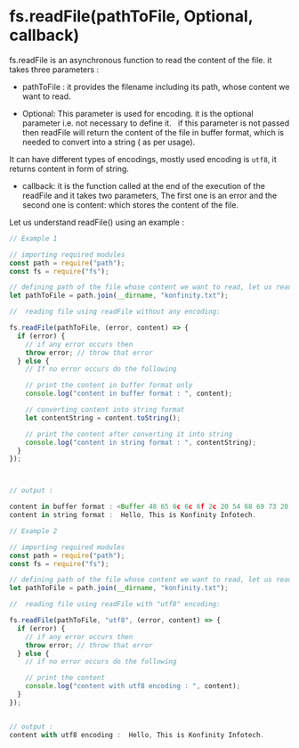 # fs.readFile(pathToFile, Optional, callback)

fs.readFile is an asynchronous function to read the content of the file. it takes three parameters :

- pathToFile : it provides the filename including its path, whose content we want to read.

- Optional: This parameter is used for encoding. it is the optional parameter i.e. not necessary to define it.
  if this parameter is not passed then readFile will return the content of the file in buffer format, 
which is needed to convert into a string ( as per usage).

It can have different types of encodings, mostly used encoding is `utf8`, it returns content in form of string.

- callback: it is the function called at the end of the execution of the readFile 
and it takes two parameters, 
The first one is an error and the second one is content: which stores the content of the file.

Let us understand readFile() using an example :

```js
// Example 1

// importing required modules
const path = require("path");
const fs = require("fs");

// defining path of the file whose content we want to read, let us read content of konfinity.txt
let pathToFile = path.join(__dirname, "konfinity.txt");

//  reading file using readFile without any encoding:

fs.readFile(pathToFile, (error, content) => {
  if (error) {
    // if any error occurs then
    throw error; // throw that error
  } else {
    // If no error occurs do the following

    // print the content in buffer format only
    console.log("content in buffer format : ", content);

    // converting content into string format
    let contentString = content.toString();

    // print the content after converting it into string
    console.log("content in string format : ", contentString);
  }
});



// output :

content in buffer format : <Buffer 48 65 6c 6c 6f 2c 20 54 68 69 73 20 69 73 20 4b 6f 6e 66 69 6e 69 74 79 20 49 6e 66 6f 74 65 63 68 2e>
content in string format :  Hello, This is Konfinity Infotech.
```

```js
// Example 2

// importing required modules
const path = require("path");
const fs = require("fs");

// defining path of the file whose content we want to read, let us read content of konfinity.txt
let pathToFile = path.join(__dirname, "konfinity.txt");

//  reading file using readFile with "utf8" encoding:

fs.readFile(pathToFile, "utf8", (error, content) => {
  if (error) {
    // if any error occurs then
    throw error; // throw that error
  } else {
    // if no error occurs do the following

    // print the content
    console.log("content with utf8 encoding : ", content);
  }
});


// output :
content with utf8 encoding :  Hello, This is Konfinity Infotech.

```
